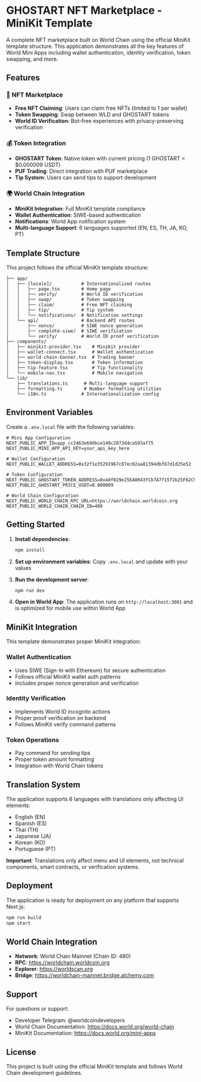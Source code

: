 # GHOSTART NFT Marketplace - MiniKit Template

A complete NFT marketplace built on World Chain using the official MiniKit template structure. This application demonstrates all the key features of World Mini Apps including wallet authentication, identity verification, token swapping, and more.

## Features

### 🎨 NFT Marketplace
- **Free NFT Claiming**: Users can claim free NFTs (limited to 1 per wallet)
- **Token Swapping**: Swap between WLD and GHOSTART tokens
- **World ID Verification**: Bot-free experiences with privacy-preserving verification

### 💰 Token Integration
- **GHOSTART Token**: Native token with current pricing (1 GHOSTART = $0.000009 USDT)
- **PUF Trading**: Direct integration with PUF marketplace
- **Tip System**: Users can send tips to support development

### 🌍 World Chain Integration
- **MiniKit Integration**: Full MiniKit template compliance
- **Wallet Authentication**: SIWE-based authentication
- **Notifications**: World App notification system
- **Multi-language Support**: 6 languages supported (EN, ES, TH, JA, KO, PT)

## Template Structure

This project follows the official MiniKit template structure:

```
├── app/
│   ├── [locale]/           # Internationalized routes
│   │   ├── page.tsx        # Home page
│   │   ├── verify/         # World ID verification
│   │   ├── swap/           # Token swapping
│   │   ├── claim/          # Free NFT claiming
│   │   ├── tip/            # Tip system
│   │   └── notifications/  # Notification settings
│   └── api/                # Backend API routes
│       ├── nonce/          # SIWE nonce generation
│       ├── complete-siwe/  # SIWE verification
│       └── verify/         # World ID proof verification
├── components/
│   ├── minikit-provider.tsx    # MiniKit provider
│   ├── wallet-connect.tsx      # Wallet authentication
│   ├── world-chain-banner.tsx  # Trading banner
│   ├── token-display.tsx       # Token information
│   ├── tip-feature.tsx         # Tip functionality
│   └── mobile-nav.tsx          # Mobile navigation
└── lib/
    ├── translations.ts      # Multi-language support
    ├── formatting.ts        # Number formatting utilities
    └── i18n.ts             # Internationalization config
```

## Environment Variables

Create a `.env.local` file with the following variables:

```env
# Mini App Configuration
NEXT_PUBLIC_APP_ID=app_cc2463e69dbce149c2073d4ca593af75
NEXT_PUBLIC_MINI_APP_API_KEY=your_api_key_here

# Wallet Configuration
NEXT_PUBLIC_WALLET_ADDRESS=0x32f1e35291967c07ec02aa81394dbf87d1d25e52

# Token Configuration
NEXT_PUBLIC_GHOSTART_TOKEN_ADDRESS=0x4df029e25EA0043fCb7A7f15f2b25F62C9BDb990
NEXT_PUBLIC_GHOSTART_PRICE_USDT=0.000009

# World Chain Configuration
NEXT_PUBLIC_WORLD_CHAIN_RPC_URL=https://worldchain.worldcoin.org
NEXT_PUBLIC_WORLD_CHAIN_CHAIN_ID=480
```

## Getting Started

1. **Install dependencies**:
   ```bash
   npm install
   ```

2. **Set up environment variables**:
   Copy `.env.local` and update with your values

3. **Run the development server**:
   ```bash
   npm run dev
   ```

4. **Open in World App**:
   The application runs on `http://localhost:3001` and is optimized for mobile use within World App

## MiniKit Integration

This template demonstrates proper MiniKit integration:

### Wallet Authentication
- Uses SIWE (Sign-In with Ethereum) for secure authentication
- Follows official MiniKit wallet auth patterns
- Includes proper nonce generation and verification

### Identity Verification
- Implements World ID incognito actions
- Proper proof verification on backend
- Follows MiniKit verify command patterns

### Token Operations
- Pay command for sending tips
- Proper token amount formatting
- Integration with World Chain tokens

## Translation System

The application supports 6 languages with translations only affecting UI elements:
- English (EN)
- Spanish (ES) 
- Thai (TH)
- Japanese (JA)
- Korean (KO)
- Portuguese (PT)

**Important**: Translations only affect menu and UI elements, not technical components, smart contracts, or verification systems.

## Deployment

The application is ready for deployment on any platform that supports Next.js:

```bash
npm run build
npm start
```

## World Chain Integration

- **Network**: World Chain Mainnet (Chain ID: 480)
- **RPC**: https://worldchain.worldcoin.org
- **Explorer**: https://worldscan.org
- **Bridge**: https://worldchain-mainnet.bridge.alchemy.com

## Support

For questions or support:
- Developer Telegram: @worldcoindevelopers
- World Chain Documentation: https://docs.world.org/world-chain
- MiniKit Documentation: https://docs.world.org/mini-apps

## License

This project is built using the official MiniKit template and follows World Chain development guidelines.